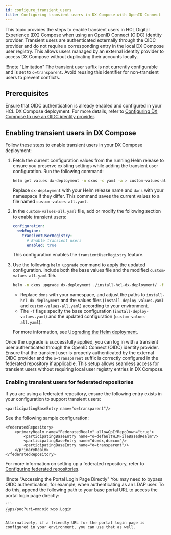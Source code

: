 ```yaml
---
id: configure_transient_users
title: Configuring transient users in DX Compose with OpenID Connect
---
```


This topic provides the steps to enable transient users in HCL Digital Experience (DX) Compose when using an OpenID Connect (OIDC) identity provider. Transient users are authenticated externally through the OIDC provider and do not require a corresponding entry in the local DX Compose user registry. This allows users managed by an external identity provider to access DX Compose without duplicating their accounts locally.

!!!note "Limitation"
    The transient user suffix is not currently configurable and is set to `o=transparent`. Avoid reusing this identifier for non-transient users to prevent conflicts.

## Prerequisites

Ensure that OIDC authentication is already enabled and configured in your HCL DX Compose deployment. For more details, refer to [Configuring DX Compose to use an OIDC identity provider](./configure_compose_to_use_oidc.md).

## Enabling transient users in DX Compose

Follow these steps to enable transient users in your DX Compose deployment:

1. Fetch the current configuration values from the running Helm release to ensure you preserve existing settings while adding the transient user configuration. Run the following command:

    ```sh
    helm get values dx-deployment -n dxns -o yaml -a > custom-values-all.yaml
    ```

    Replace `dx-deployment` with your Helm release name and `dxns` with your namespace if they differ. This command saves the current values to a file named `custom-values-all.yaml`.

2. In the `custom-values-all.yaml` file, add or modify the following section to enable transient users:

    ```yaml
    configuration:
      webEngine:
        transientUserRegistry:
          # Enable transient users
          enabled: true
    ```

    This configuration enables the `transientUserRegistry` feature.

3. Use the following `helm upgrade` command to apply the updated configuration. Include both the base values file and the modified `custom-values-all.yaml` file.

    ```sh
    helm -n dxns upgrade dx-deployment ./install-hcl-dx-deployment/ -f install-deploy-values.yaml -f custom-values-all.yaml
    ```

    - Replace `dxns` with your namespace, and adjust the paths to `install-hcl-dx-deployment` and the values files (`install-deploy-values.yaml` and `custom-values-all.yaml`) according to your environment.
    - The `-f` flags specify the base configuration (`install-deploy-values.yaml`) and the updated configuration (`custom-values-all.yaml`).

    For more information, see [Upgrading the Helm deployment](../working_with_compose/helm_upgrade_values.md).

Once the upgrade is successfully applied, you can log in with a transient user authenticated through the OpenID Connect (OIDC) identity provider. Ensure that the transient user is properly authenticated by the external OIDC provider and the `o=transparent` suffix is correctly configured in the federated repository if applicable. This setup allows seamless access for transient users without requiring local user registry entries in DX Compose.

### Enabling transient users for federated repositories

If you are using a federated repository, ensure the following entry exists in your configuration to support transient users:

```
<participatingBaseEntry name="o=transparent"/>
```

See the following sample configuration:

```
<federatedRepository>
    <primaryRealm name="FederatedRealm" allowOpIfRepoDown="true">
        <participatingBaseEntry name="o=defaultWIMFileBasedRealm"/>
        <participatingBaseEntry name="dc=dx,dc=com"/>
        <participatingBaseEntry name="o=transparent"/>
    </primaryRealm>
</federatedRepository>
```

For more information on setting up a federated repository, refer to [Configuring federated repositories](../working_with_compose/cfg_parameters/manage_users_groups_liberty.md#configuring-federated-user-registry).

!!!note "Accessing the Portal Login Page Directly"
    You may need to bypass OIDC authentication, for example, when authenticating as an LDAP user. To do this, append the following path to your base portal URL to access the portal login page directly:

    ```
    /wps/poc?uri=nm:oid:wps.Login
    ```

    Alternatively, if a friendly URL for the portal login page is configured in your environment, you can use that as well.